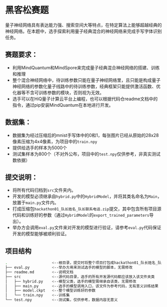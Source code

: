 # 黑客松赛题

量子神经网络具有表达能力强、搜索空间大等特点，在特定算法上能够超越经典的神经网络。在本题中，选手探索利用量子经典混合的神经网络来完成手写字体识别任务。

## 赛题要求：

- 利用MindQuantum和MindSpore来完成量子经典混合神经网络的搭建、训练和推理
- 整个混合神经网络中，待训练参数只能在量子神经网络里，且只能是构成量子神经网络的参数化量子线路中的待训练参数，经典框架只能提供激活函数、优化器等不含可训练参数的模块，否则视为无效。
- 选手可以在HiQ量子计算云平台上编程，也可以根据代码仓readme文档中的指令，通过pip安装MindQuantum在本地进行开发。

## 数据集：

- 数据集为经过压缩后的mnist手写体中的0和1，每张图片已经从原始的28x28像素压缩为4x4像素，为项目中的`train.npy`
- 提供给选手的样本为5000个
- 测试集样本为800个（不对外公布，项目中的`test.npy`仅供参考，非真实测试数依据）

## 提交说明：

- 将所有代码归档到`src`文件夹内。
- 开发的模型必须继承自`hybrid.py`中的`HybridModel`，并将其类名命名为`Main`，放置于`main.py`文件内。
- 打成压缩包`hackathon01_队长姓名_队长联系电话.zip`提交，其中包含所有项目源代码和训练好的参数（通过`HybridModel`的`export_trained_parameters`导出）。
- 举办方会调用`eval.py`文件来对开发的模型进行验证，请参考`eval.py`代码保证开发的模型能够被顺利验证。

## 项目结构

```bash
.                    <--根目录，提交时将整个项目打包成hackathon01_队长姓名_队长联系电话.zip
├── eval.py          <--举办方用来测试选手的模型的脚本，无需修改
├── readme.md        <--说明文档
├── src              <--源代码目录，选手的所有开发源代码都应该放入该文件夹类
│   ├── hybrid.py    <--模型父类，选手的模型需继承自该类，无需修改
│   ├── main.py      <--选手的模型调用入口，该文件为参考代码，无有意义训练结果
│   ├── model.ckpt   <--整个模型训练好的参数
│   └── train.npy    <--训练集
└── test.npy         <--测试集，仅供参考，数据内容无意义
```
